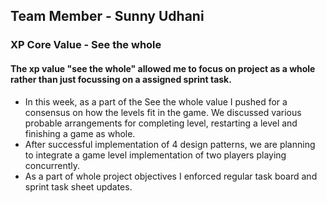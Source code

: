 ## Team Member - Sunny Udhani

### XP Core Value - See the whole

####  The xp value "see the whole" allowed me to focus on project as a whole rather than just focussing on a assigned sprint task.

* In this week, as a part of the See the whole value I pushed for a consensus on how the levels fit in the game.
	We discussed various probable arrangements for completing level, restarting a level and finishing a game as whole.
* After successful implementation of 4 design patterns, we are planning to integrate a game level implementation of two players playing concurrently.
* As a part of whole project objectives I enforced regular task board and sprint task sheet updates.